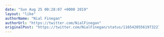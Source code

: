 ```yaml
---
date: "Sun Aug 25 00:28:07 +0000 2019"
layout: "like"
authorName: "Nial Finegan"
authorUrl: "https://twitter.com/NialFinegan"
originalPost: "https://twitter.com/NialFinegan/status/1165420556197322755"
---
```

